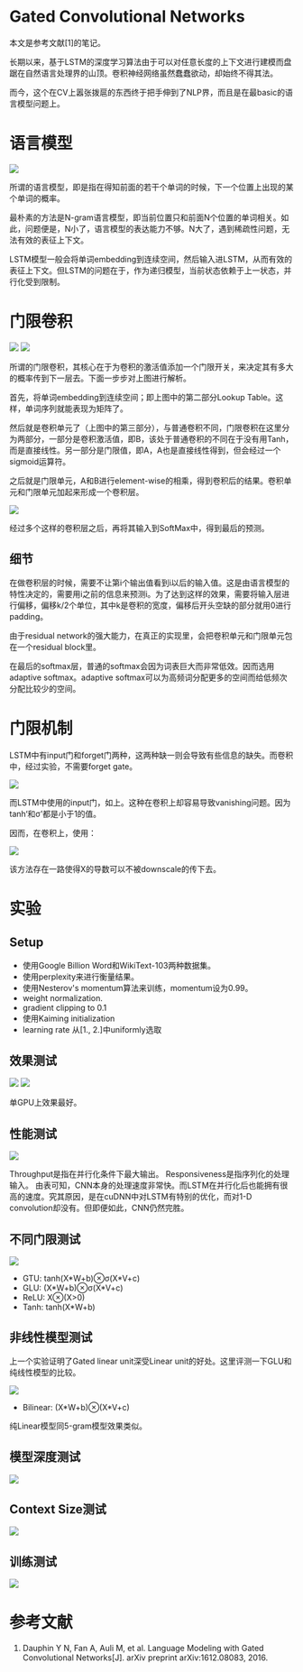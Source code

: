 # Gated Convolutional Networks

本文是参考文献[1]的笔记。

长期以来，基于LSTM的深度学习算法由于可以对任意长度的上下文进行建模而盘踞在自然语言处理界的山顶。卷积神经网络虽然蠢蠢欲动，却始终不得其法。

而今，这个在CV上嚣张拨扈的东西终于把手伸到了NLP界，而且是在最basic的语言模型问题上。

# 语言模型

![](https://raw.githubusercontent.com/stdcoutzyx/Blogs/master/blog2016-september-later/GCN/1.png)

所谓的语言模型，即是指在得知前面的若干个单词的时候，下一个位置上出现的某个单词的概率。

最朴素的方法是N-gram语言模型，即当前位置只和前面N个位置的单词相关。如此，问题便是，N小了，语言模型的表达能力不够。N大了，遇到稀疏性问题，无法有效的表征上下文。

LSTM模型一般会将单词embedding到连续空间，然后输入进LSTM，从而有效的表征上下文。但LSTM的问题在于，作为递归模型，当前状态依赖于上一状态，并行化受到限制。

# 门限卷积

![](https://raw.githubusercontent.com/stdcoutzyx/Blogs/master/blog2016-september-later/GCN/2.png)
![](https://raw.githubusercontent.com/stdcoutzyx/Blogs/master/blog2016-september-later/GCN/3.png)

所谓的门限卷积，其核心在于为卷积的激活值添加一个门限开关，来决定其有多大的概率传到下一层去。下面一步步对上图进行解析。

首先，将单词embedding到连续空间；即上图中的第二部分Lookup Table。这样，单词序列就能表现为矩阵了。

然后就是卷积单元了（上图中的第三部分），与普通卷积不同，门限卷积在这里分为两部分，一部分是卷积激活值，即B，该处于普通卷积的不同在于没有用Tanh，而是直接线性。另一部分是门限值，即A，A也是直接线性得到，但会经过一个sigmoid运算符。

之后就是门限单元，A和B进行element-wise的相乘，得到卷积后的结果。卷积单元和门限单元加起来形成一个卷积层。

![](https://raw.githubusercontent.com/stdcoutzyx/Blogs/master/blog2016-september-later/GCN/4.png)

经过多个这样的卷积层之后，再将其输入到SoftMax中，得到最后的预测。

## 细节

在做卷积层的时候，需要不让第i个输出值看到i以后的输入值。这是由语言模型的特性决定的，需要用i之前的信息来预测i。为了达到这样的效果，需要将输入层进行偏移，偏移k/2个单位，其中k是卷积的宽度，偏移后开头空缺的部分就用0进行padding。

由于residual network的强大能力，在真正的实现里，会把卷积单元和门限单元包在一个residual block里。

在最后的softmax层，普通的softmax会因为词表巨大而非常低效。因而选用adaptive softmax。adaptive softmax可以为高频词分配更多的空间而给低频次分配比较少的空间。

# 门限机制

LSTM中有input门和forget门两种，这两种缺一则会导致有些信息的缺失。而卷积中，经过实验，不需要forget gate。

![](https://raw.githubusercontent.com/stdcoutzyx/Blogs/master/blog2016-september-later/GCN/5.png)

而LSTM中使用的input门，如上。这种在卷积上却容易导致vanishing问题。因为tanh‘和σ’都是小于1的值。

因而，在卷积上，使用：

![](https://raw.githubusercontent.com/stdcoutzyx/Blogs/master/blog2016-september-later/GCN/6.png)

该方法存在一路使得X的导数可以不被downscale的传下去。

# 实验

## Setup

- 使用Google Billion Word和WikiText-103两种数据集。
- 使用perplexity来进行衡量结果。	
- 使用Nesterov's momentum算法来训练，momentum设为0.99。
- weight normalization.
- gradient clipping to 0.1
- 使用Kaiming initialization
- learning rate 从[1., 2.]中uniformly选取

## 效果测试

![](https://raw.githubusercontent.com/stdcoutzyx/Blogs/master/blog2016-september-later/GCN/8.png)
![](https://raw.githubusercontent.com/stdcoutzyx/Blogs/master/blog2016-september-later/GCN/9.png)

单GPU上效果最好。

## 性能测试

![](https://raw.githubusercontent.com/stdcoutzyx/Blogs/master/blog2016-september-later/GCN/10.png)

Throughput是指在并行化条件下最大输出。
Responsiveness是指序列化的处理输入。
由表可知，CNN本身的处理速度非常快。而LSTM在并行化后也能拥有很高的速度。究其原因，是在cuDNN中对LSTM有特别的优化，而对1-D convolution却没有。但即便如此，CNN仍然完胜。

## 不同门限测试

![](https://raw.githubusercontent.com/stdcoutzyx/Blogs/master/blog2016-september-later/GCN/11.png)

- GTU: tanh(X\*W+b)⊗σ(X\*V+c)
- GLU: (X\*W+b)⊗σ(X\*V+c)
- ReLU: X⊗(X>0)
- Tanh: tanh(X\*W+b)

## 非线性模型测试

上一个实验证明了Gated linear unit深受Linear unit的好处。这里评测一下GLU和纯线性模型的比较。

![](https://raw.githubusercontent.com/stdcoutzyx/Blogs/master/blog2016-september-later/GCN/12.png)

- Bilinear: (X\*W+b)⊗(X\*V+c)

纯Linear模型同5-gram模型效果类似。

## 模型深度测试

![](https://raw.githubusercontent.com/stdcoutzyx/Blogs/master/blog2016-september-later/GCN/13.png)

## Context Size测试

![](https://raw.githubusercontent.com/stdcoutzyx/Blogs/master/blog2016-september-later/GCN/14.png)

## 训练测试

![](https://raw.githubusercontent.com/stdcoutzyx/Blogs/master/blog2016-september-later/GCN/15.png)

# 参考文献

1. Dauphin Y N, Fan A, Auli M, et al. Language Modeling with Gated Convolutional Networks[J]. arXiv preprint arXiv:1612.08083, 2016.




